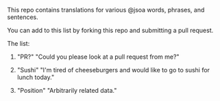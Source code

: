 This repo contains translations for various @jsoa words, phrases, and
sentences.

You can add to this list by forking this repo and submitting a pull request.

The list:

1.  "PR?"
"Could you please look at a pull request from me?"

2.  "Sushi"
"I'm tired of cheeseburgers and would like to go to sushi for lunch today."

3.  "Position"
"Arbitrarily related data."
